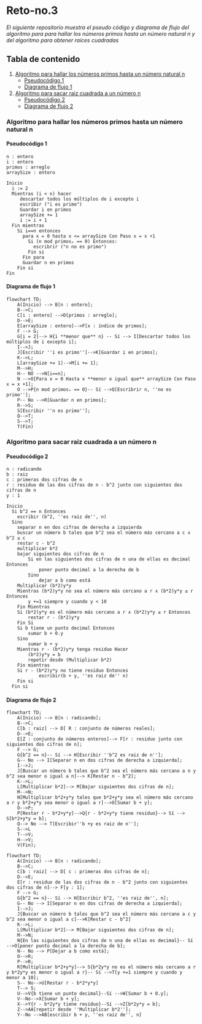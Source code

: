 # Reto-no.3
_El siguiente repositorio muestra el pseudo código y diagrama de flujo del algoritmo para para hallar los números primos hasta un número natural n y del algoritmo para obtener raíces cuadradas_
## Tabla de contenido
1. [Algoritmo para hallar los números primos hasta un número natural n](#algoritmo-para-hallar-los-números-primos-hasta-un-número-natural-n)
	- [Pseudocódigo 1](#pseudocódigo-1)
	- [Diagrama de flujo 1](#diagrama-de-flujo-1)
2. [Algoritmo para sacar raiz cuadrada a un número n](#algoritmo-para-sacar-raiz-cuadrada-a-un-número-n)
	- [Pseudocódigo 2](#pseudocódigo-2)
	- [Diagrama de flujo 2](#diagrama-de-flujo-2)

### Algoritmo para hallar los números primos hasta un número natural n
#### Pseudocódigo 1
```pseudocode
n : entero
i : entero
primos : arreglo
arraySize : entero

Inicio
  i := 2
  Mientras (i < n) hacer
     descartar todos los múltiplos de i excepto i
     escribir ("i es primo")
     Guardar i en primos
     arraySize += 1
     i := i + 1
  Fin mientras
    Si i==n entonces 
      para x = 0 hasta x <= arraySize Con Paso x = x +1
        Si (n mod primosₓ == 0) Entonces:
          escribrir ("n no es primo")
        Fin si
      Fin para
      Guardar n en primos
    Fin si
Fin
```
#### Diagrama de flujo 1
```mermaid
flowchart TD;
    A(Inicio) --> B[n : entero];
    B-->C;
    C[i : entero] -->D[primos : arreglo];
    D-->E;
    E[arraySize : entero]-->F[x : índice de primos];
    F --> G;
    G[i = 2]--> H{i **menor que** n} -- Sí --> I[Descartar todos los múltiplos de i excepto i];
    I-->J;
    J[Escribir ''i es primo'']-->K[Guardar i en primos];
    K-->L;
    L[arraySize += 1]-->M[i += 1];
    M-->H;
    H-- NO -->N[i==n];
    N -->O[Para x = 0 Hasta x **menor o igual que** arraySize Con Paso x = x +1];
    O -->P{n mod primosₓ == 0}-- Sí -->Q[Escribrir n, ''no es primo''];
    P-- No -->R[Guardar n en primos];
    R-->S;
    S[Escribir ''n es primo''];
    Q-->T;
    S-->T;
    T(Fin)
```
### Algoritmo para sacar raiz cuadrada a un número n
#### Pseudocódigo 2
```pseudocode
n : radicando
b : raiz
c : primeras dos cifras de n
r : residuo de las dos cifras de n - b^2 junto con siguientes dos cifras de n
y : 1

Inicio
  Si b^2 == n Entonces
  	escribir (b^2, ''es raiz de'', n)
  Sino
  	separar n en dos cifras de derecha a izquierda
  	buscar un número b tales que b^2 sea el número más cercano a c ∧ b^2 ≤ c
  	restar c - b^2
  	multiplicar b*2
  	bajar siguientes dos cifras de n
		Si en las siguientes dos cifras de n una de ellas es decimal Entonces
			poner punto decimal a la derecha de b
		Sino
			dejar a b como está
  	Multiplicar (b*2)y*y
	Mientras (b*2)y*y no sea el número más cercano a r ∧ (b*2)y*y ≤ r Entonces
		y +=1 siempre y cuando y < 10
	Fin Mientras
	Si (b*2)y*y es el número más cercano a r ∧ (b*2)y*y ≤ r Entonces
		restar r - (b*2)y*y
	Fin Si
	Si b tiene un punto decimal Entonces
		sumar b + 0.y
	Sino
		sumar b + y
	Mientras r - (b*2)y*y tenga residuo Hacer
		(b*2)y*y = b
		repetir desde (Multiplicar b*2)
	Fin mientras
	Si r - (b*2)y*y no tiene residuo Entonces
            escribir(b + y, ''es raiz de'' n)
	Fin si
  Fin si           
```
#### Diagrama de flujo 2
```mermaid
flowchart TD;
    A(Inicio) --> B[n : radicando];
    B-->C;
    C[b : raiz] --> D[ R : conjunto de números reales];
    D-->E;
    E[Z : conjunto de números enteros]--> F[r : residuo junto con siguientes dos cifras de n];
    F --> G;
    G{b^2 == n}-- Sí --> H[Escribir ''b^2 es raiz de n''];
    G-- No --> I[Separar n en dos cifras de derecha a izquierda];
    I-->J;
    J[Buscar un número b tales que b^2 sea el número más cercano a n y b^2 sea menor o igual a n]--> K[Restar n - b^2];
    K-->L;
    L[Multiplicar b*2]--> M[Bajar siguientes dos cifras de n];
    M-->N;
    N[Multiplicar b*2+y*y tales que b*2+y*y sea el número más cercano a r y b*2+y*y sea menor o igual a r]-->O[Sumar b + y];
    O-->P;
    P[Restar r - b*2+y*y]-->Q{r - b*2+y*y tiene residuo}--> Sí --> S[b*2+y*y = b];
    Q--> No --> T[Escribir''b +y es raiz de n''];
    S-->L
    T-->V;
    H-->V;
    V(Fin);
```
```mermaid
flowchart TD;
    A(Inicio) --> B[n : radicando];
    B-->C;
    C[b : raiz] --> D[ c : primeras dos cifras de n];
    D-->E;
    E[r : residuo de las dos cifras de n - b^2 junto con siguientes dos cifras de n]--> F[y : 1];
    F --> G;
    G{b^2 == n}-- Sí --> H[Escribir b^2, ''es raiz de'', n];
    G-- No --> I[Separar n en dos cifras de derecha a izquierda];
    I-->J;
    J[Buscar un número b tales que b^2 sea el número más cercano a c y b^2 sea menor o igual a c]-->K[Restar c - b^2]
    K-->L;
    L[Multiplicar b*2]--> M[Bajar siguientes dos cifras de n];
    M-->N;
    N{En las siguientes dos cifras de n una de ellas es decimal}-- Sí -->O[poner punto decimal a la derecha de b];
    N-- No --> P[Dejar a b como está];
    O-->R;
    P-->R;
    R[Multiplicar b*2+y*y]--> S{b*2y*y no es el número más cercano a r y b*2y*y es menor o igual a r}-- Sí -->T[y +=1 siempre y cuando y menor a 10];
    S-- No-->U[Restar r - b*2*y*y]
    T--> S;
    U-->V{b tiene un punto decimal}--Sí -->W[Sumar b + 0.y];
    V--No-->X[Sumar b + y];
    X-->Y{r - b*2y*y tiene residuo}--Sí -->Z[b*2y*y = b];
    Z-->AA[repetir desde ''Multiplicar b*2''];
    Y--No -->AB[escribir b + y, ''es raiz de'', n]
```


